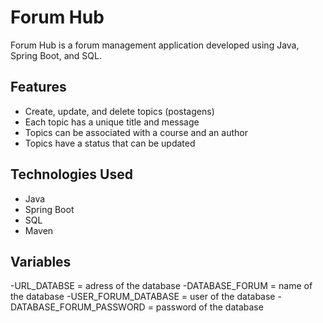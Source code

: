 # Forum Hub

Forum Hub is a forum management application developed using Java, Spring Boot, and SQL.

## Features

- Create, update, and delete topics (postagens)
- Each topic has a unique title and message
- Topics can be associated with a course and an author
- Topics have a status that can be updated

## Technologies Used

- Java
- Spring Boot
- SQL
- Maven
## Variables
-URL_DATABSE = adress of the database
-DATABASE_FORUM = name of the database
-USER_FORUM_DATABASE = user of the database
-DATABASE_FORUM_PASSWORD = password of the database
